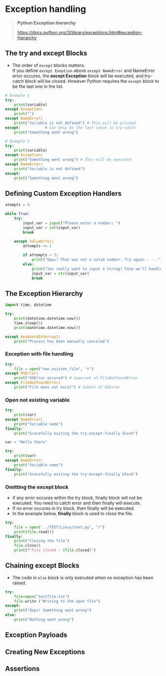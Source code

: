 # Exception handling

> **Python Exception hierarchy**
> 
> https://docs.python.org/3/library/exceptions.html#exception-hierarchy

## The try and except Blocks
- The order of `except` blocks matters. <br>If you define `except Exeption` above `except NameError` and NameError error occures, the **except Exception** block will be executed, and try-catch block will be closed. However Python requires the `except` block to be the last one in the list.  

```python
# Example 1
try:
    print(variable)
except Exception:
    print("")
except NameError:
    print("Variable is not defined") # This will be printed
except:           # Can only be the last value in try-catch
    print("Something went wrong") 

# Example 2
try:
    print(variable)
except Exception:
    print("Something went wrong") # This will be executed
except NameError:
    print("Variable is not defined")
except:
    print("Something went wrong")
```


## Defining Custom Exception Handlers

```python
atempts = 0

while True:
    try:
        input_var = input("Please enter a number: ")
        input_var = int(input_var)
        break
    
    except ValueError:
        attempts += 1

        if attempts < 3:
            print("Opps! That was not a valid number. Try again . . .")
        else:
            print("You really want to input a string! Fine we'll handle it")
            input_var = str(input_var)
            break
```

## The Exception Hierarchy

```python
import time, datetime

try:
    print(datetime.datetime.now())
    time.sleep(5)
    print(datetime.datetime.now())

except KeyboardInterrupt:
    print("Process has been manually canceled")

```
### Exception with file handling

```python
try:
    file = open("non_existen_file", "r")
except OSError:
    print("OSError occured") # Superset of FileNotFoundError
except FileNotFoundError:
    print("File does not exist") # Subset of OSError

```

### Open not existing variable
```python
try:
    print(var)
except NameError:
    print("Variable name")
finally:
    print("Gracefully exiting the try-except-finally block")

var = "Hello there"

try:
    print(var)
except NameError:
    print("Variable name")
finally:
    print("Gracefully exiting the try-except-finally block")
```

### Omitting the except block
- If any error occures within the try block, finally block will not be executed. You need to catch error and then finally will execute.
- If no error occures in try block, then finally will be executed. 
- In the example below, **finally** block is used to close the file.

```python
try:
    file = open('../TEST/Linux/test.py', "r")
    print(file.read())
finally:
    print("Closing the file")
    file.close()
    print(f"File closed : {file.closed}")
```

## Chaining except Blocks
- The code in `else` block is only executed when no exception has been raised. 

```python
try:
    file=open("testfile.txt")
    file.write ("Writing to the open file")
except:
    print("Oops! Something went wrong")
else:
    print("Nothing went wrong")

```


## Exception Payloads




## Creating New Exceptions




## Assertions




## 






